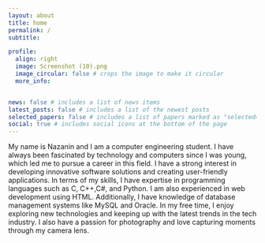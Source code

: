 ```yaml
---
layout: about
title: home
permalink: /
subtitle:

profile:
  align: right
  image: Screenshot (10).png
  image_circular: false # crops the image to make it circular
  more_info: 


news: false # includes a list of news items
latest_posts: false # includes a list of the newest posts
selected_papers: false # includes a list of papers marked as "selected={true}"
social: true # includes social icons at the bottom of the page
---
```


 My name is Nazanin and I am a computer engineering student. I have always been fascinated by technology and computers since I was young, which led me to pursue a career in this field. I have a strong interest in developing innovative software solutions and creating user-friendly applications.
In terms of my skills, I have expertise in programming languages such as C, C++,C#, and Python. I am also experienced in web development using HTML. Additionally, I have knowledge of database management systems like MySQL and Oracle.
In my free time, I enjoy exploring new technologies and keeping up with the latest trends in the tech industry. I also have a passion for photography and love capturing moments through my camera lens.




